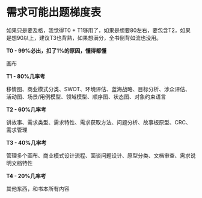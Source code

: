 # 需求可能出题梯度表

如果只是要及格，我觉得T0 + T1够用了，如果是想要80左右，要包含T2，如果是想90以上，建议T3也背熟，如果想满分，全书倒背如流也没用。

**T0 - 99%必出，扣了1%的原因，懂得都懂**

画布

**T1 - 80%几率考**

移情图、商业模式分类、SWOT、环境评估、蓝海战略、目标分析、涉众评估、活动图、场景/用例模型、领域模型、顺序图、状态图、对象约束语言

**T2 - 60%几率考**

讲故事、需求类型、需求特性、需求获取方法、问题分析、故事板原型、CRC、需求管理

**T3 - 40%几率考**

管理多个画布、商业模式设计流程、面谈问题设计、原型分类、文档审查、需求说明文档特性

**T4 - 20%几率考**

其他东西，和书本所有内容